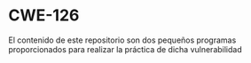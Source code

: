 # CWE-126
El contenido de este repositorio son dos pequeños programas proporcionados para realizar la práctica de dicha vulnerabilidad
